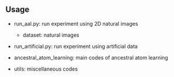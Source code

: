 ## Usage
* run_aal.py: run experiment using 2D natural images
    * dataset: natural images
* run_artificial.py: run experiment using artificial data

* ancestral_atom_learning: main codes of ancestral atom learning
* utils: miscellaneous codes
